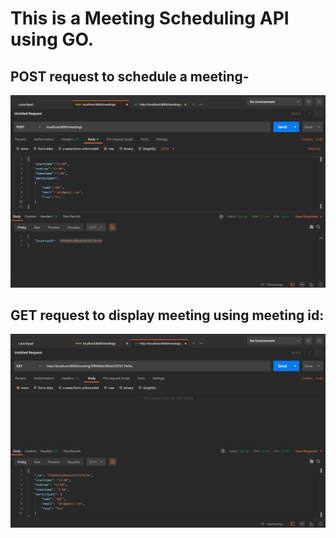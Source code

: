 # This is a Meeting Scheduling API using GO.

## POST request to schedule a meeting-
![post request](docs/postSchedule.PNG "post request")






## GET request to display meeting using meeting id:
![get request](docs/getMeetingId.PNG "get request")


